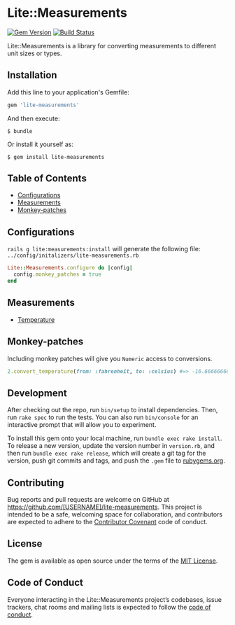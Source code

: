 # Lite::Measurements

[![Gem Version](https://badge.fury.io/rb/lite-measurements.svg)](http://badge.fury.io/rb/lite-measurements)
[![Build Status](https://travis-ci.org/drexed/lite-measurements.svg?branch=master)](https://travis-ci.org/drexed/lite-measurements)

Lite::Measurements is a library for converting measurements to different unit sizes or types.

## Installation

Add this line to your application's Gemfile:

```ruby
gem 'lite-measurements'
```

And then execute:

    $ bundle

Or install it yourself as:

    $ gem install lite-measurements

## Table of Contents

* [Configurations](#configurations)
* [Measurements](#measurements)
* [Monkey-patches](#monkey-patches)

## Configurations

`rails g lite:measurements:install` will generate the following file:
`../config/initalizers/lite-measurements.rb`

```ruby
Lite::Measurements.configure do |config|
  config.monkey_patches = true
end
```

## Measurements

* [Temperature](https://github.com/drexed/lite-ruby/blob/master/docs/TEMPERATURE.md)

## Monkey-patches

Including monkey patches will give you `Numeric` access to conversions.

```ruby
2.convert_temperature(from: :fahrenheit, to: :celsius) #=> -16.666666666666668
```

## Development

After checking out the repo, run `bin/setup` to install dependencies. Then, run `rake spec` to run the tests. You can also run `bin/console` for an interactive prompt that will allow you to experiment.

To install this gem onto your local machine, run `bundle exec rake install`. To release a new version, update the version number in `version.rb`, and then run `bundle exec rake release`, which will create a git tag for the version, push git commits and tags, and push the `.gem` file to [rubygems.org](https://rubygems.org).

## Contributing

Bug reports and pull requests are welcome on GitHub at https://github.com/[USERNAME]/lite-measurements. This project is intended to be a safe, welcoming space for collaboration, and contributors are expected to adhere to the [Contributor Covenant](http://contributor-covenant.org) code of conduct.

## License

The gem is available as open source under the terms of the [MIT License](https://opensource.org/licenses/MIT).

## Code of Conduct

Everyone interacting in the Lite::Measurements project’s codebases, issue trackers, chat rooms and mailing lists is expected to follow the [code of conduct](https://github.com/[USERNAME]/lite-measurements/blob/master/CODE_OF_CONDUCT.md).
